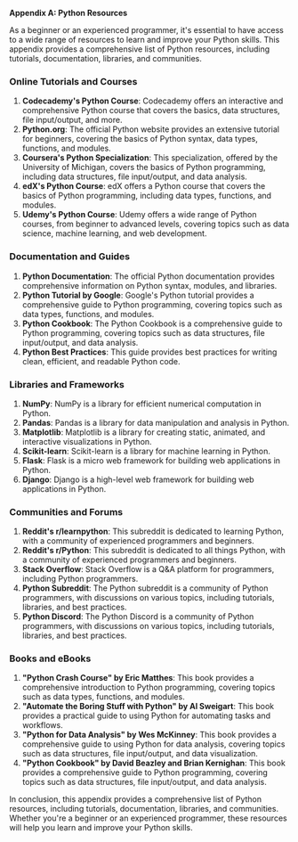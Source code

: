<p><strong>Appendix A: Python Resources</strong></p>

<p>As a beginner or an experienced programmer, it's essential to have access to a wide range of resources to learn and improve your Python skills. This appendix provides a comprehensive list of Python resources, including tutorials, documentation, libraries, and communities.</p>

<h3>Online Tutorials and Courses</h3>

<ol>
<li><strong>Codecademy's Python Course</strong>: Codecademy offers an interactive and comprehensive Python course that covers the basics, data structures, file input/output, and more.</li>
<li><strong>Python.org</strong>: The official Python website provides an extensive tutorial for beginners, covering the basics of Python syntax, data types, functions, and modules.</li>
<li><strong>Coursera's Python Specialization</strong>: This specialization, offered by the University of Michigan, covers the basics of Python programming, including data structures, file input/output, and data analysis.</li>
<li><strong>edX's Python Course</strong>: edX offers a Python course that covers the basics of Python programming, including data types, functions, and modules.</li>
<li><strong>Udemy's Python Course</strong>: Udemy offers a wide range of Python courses, from beginner to advanced levels, covering topics such as data science, machine learning, and web development.</li>
</ol>

<h3>Documentation and Guides</h3>

<ol>
<li><strong>Python Documentation</strong>: The official Python documentation provides comprehensive information on Python syntax, modules, and libraries.</li>
<li><strong>Python Tutorial by Google</strong>: Google's Python tutorial provides a comprehensive guide to Python programming, covering topics such as data types, functions, and modules.</li>
<li><strong>Python Cookbook</strong>: The Python Cookbook is a comprehensive guide to Python programming, covering topics such as data structures, file input/output, and data analysis.</li>
<li><strong>Python Best Practices</strong>: This guide provides best practices for writing clean, efficient, and readable Python code.</li>
</ol>

<h3>Libraries and Frameworks</h3>

<ol>
<li><strong>NumPy</strong>: NumPy is a library for efficient numerical computation in Python.</li>
<li><strong>Pandas</strong>: Pandas is a library for data manipulation and analysis in Python.</li>
<li><strong>Matplotlib</strong>: Matplotlib is a library for creating static, animated, and interactive visualizations in Python.</li>
<li><strong>Scikit-learn</strong>: Scikit-learn is a library for machine learning in Python.</li>
<li><strong>Flask</strong>: Flask is a micro web framework for building web applications in Python.</li>
<li><strong>Django</strong>: Django is a high-level web framework for building web applications in Python.</li>
</ol>

<h3>Communities and Forums</h3>

<ol>
<li><strong>Reddit's r/learnpython</strong>: This subreddit is dedicated to learning Python, with a community of experienced programmers and beginners.</li>
<li><strong>Reddit's r/Python</strong>: This subreddit is dedicated to all things Python, with a community of experienced programmers and beginners.</li>
<li><strong>Stack Overflow</strong>: Stack Overflow is a Q&amp;A platform for programmers, including Python programmers.</li>
<li><strong>Python Subreddit</strong>: The Python subreddit is a community of Python programmers, with discussions on various topics, including tutorials, libraries, and best practices.</li>
<li><strong>Python Discord</strong>: The Python Discord is a community of Python programmers, with discussions on various topics, including tutorials, libraries, and best practices.</li>
</ol>

<h3>Books and eBooks</h3>

<ol>
<li><strong>"Python Crash Course" by Eric Matthes</strong>: This book provides a comprehensive introduction to Python programming, covering topics such as data types, functions, and modules.</li>
<li><strong>"Automate the Boring Stuff with Python" by Al Sweigart</strong>: This book provides a practical guide to using Python for automating tasks and workflows.</li>
<li><strong>"Python for Data Analysis" by Wes McKinney</strong>: This book provides a comprehensive guide to using Python for data analysis, covering topics such as data structures, file input/output, and data visualization.</li>
<li><strong>"Python Cookbook" by David Beazley and Brian Kernighan</strong>: This book provides a comprehensive guide to Python programming, covering topics such as data structures, file input/output, and data analysis.</li>
</ol>

<p>In conclusion, this appendix provides a comprehensive list of Python resources, including tutorials, documentation, libraries, and communities. Whether you're a beginner or an experienced programmer, these resources will help you learn and improve your Python skills.</p>
